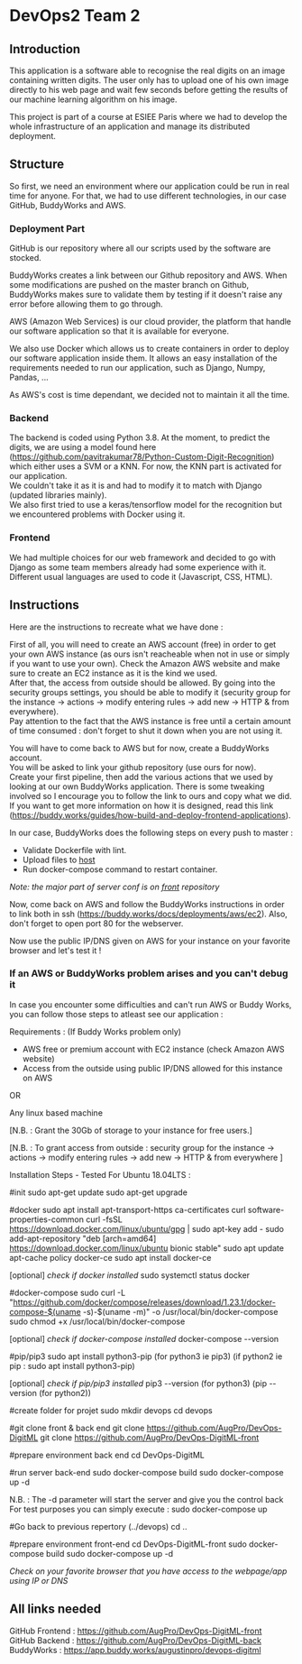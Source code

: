 # DevOps2 Team 2 


## Introduction 

This application is a software able to recognise the real digits on an image containing written digits. 
The user only has to upload one of his own image directly to his web page and wait few seconds before getting the results 
of our machine learning algorithm on his image.

This project is part of a course at ESIEE Paris where we had to develop the whole infrastructure of an application and manage its 
distributed deployment.

## Structure

So first, we need an environment where our application could be run in real time for anyone.
For that, we had to use different technologies, in our case GitHub, BuddyWorks and AWS.

### Deployment Part

GitHub is our repository where all our scripts used by the software are stocked. 

BuddyWorks creates a link between our Github repository and AWS. When some modifications are pushed on the master branch on Github, 
BuddyWorks makes sure to validate them by testing if it doesn't raise any error before allowing them to go through. 

AWS (Amazon Web Services) is our cloud provider, the platform that handle our software application so that it is available for everyone.

We also use Docker which allows us to create containers in order to deploy our software application inside them.
It allows an easy installation of the requirements needed to run our application, such as Django, Numpy, Pandas, ...

As AWS's cost is time dependant, we decided not to maintain it all the time. 

### Backend

The backend is coded using Python 3.8.
At the moment, to predict the digits, we are using a model found here (https://github.com/pavitrakumar78/Python-Custom-Digit-Recognition)
which either uses a SVM or a KNN. For now, the KNN part is activated for our application.  
We couldn't take it as it is and had to modify it to match with Django (updated libraries mainly).  
We also first tried to use a keras/tensorflow model for the recognition but we encountered problems with Docker using it.

### Frontend

We had multiple choices for our web framework and decided to go with Django as some team members already had some experience with it.  
Different usual languages are used to code it (Javascript, CSS, HTML).

## Instructions

Here are the instructions to recreate what we have done :  

First of all, you will need to create an AWS account (free) in order to get your own AWS instance (as ours isn't reacheable when not in use or simply if you want to use your own). Check the Amazon AWS website and make sure to create an EC2 instance as it is the kind we used.  
After that, the access from outside should be allowed. By going into the security groups settings, you should be able to modify it (security group for the instance -> actions -> modify entering rules -> add new -> HTTP & from everywhere).  
Pay attention to the fact that the AWS instance is free until a certain amount of time consumed : don't forget to shut it down when you are not using it.   

You will have to come back to AWS but for now, create a BuddyWorks account.  
You will be asked to link your github repository (use ours for now).  
Create your first pipeline, then add the various actions that we used by looking at our own BuddyWorks application.
There is some tweaking involved so I encourage you to follow the link to ours and copy what we did.  
If you want to get more information on how it is designed, read this link (https://buddy.works/guides/how-build-and-deploy-frontend-applications).  

In our case, BuddyWorks does the following steps on every push to master :

- Validate Dockerfile with lint.  
- Upload files to [host](http://15.188.193.88/)
- Run docker-compose command to restart container.

*Note: the major part of server conf is on [front](https://github.com/AugPro/DevOps-DigitML-front) repository*

Now, come back on AWS and follow the BuddyWorks instructions in order to link both in ssh (https://buddy.works/docs/deployments/aws/ec2).
Also, don't forget to open port 80 for the webserver.

Now use the public IP/DNS given on AWS for your instance on your favorite browser and let's test it !


### If an AWS or BuddyWorks problem arises and you can't debug it

In case you encounter some difficulties and can't run AWS or Buddy Works, you can follow those steps to atleast see our application :

Requirements :
(If Buddy Works problem only)
- AWS free or premium account with EC2 instance (check Amazon AWS website)
- Access from the outside using public IP/DNS allowed for this instance on AWS

OR 

Any linux based machine

[N.B. : Grant the 30Gb of storage to your instance for free users.]

[N.B. :
To grant access from outside :
security group for the instance -> actions -> modify entering rules -> add new -> HTTP & from everywhere
]

Installation Steps - Tested For Ubuntu 18.04LTS : 

#init
sudo apt-get update
sudo apt-get upgrade

#docker
sudo apt install apt-transport-https ca-certificates curl software-properties-common
curl -fsSL https://download.docker.com/linux/ubuntu/gpg | sudo apt-key add -
sudo add-apt-repository "deb [arch=amd64] https://download.docker.com/linux/ubuntu bionic stable"
sudo apt update
apt-cache policy docker-ce
sudo apt install docker-ce

[optional]
*check if docker installed*
sudo systemctl status docker

#docker-compose
sudo curl -L "https://github.com/docker/compose/releases/download/1.23.1/docker-compose-$(uname -s)-$(uname -m)" -o /usr/local/bin/docker-compose
sudo chmod +x /usr/local/bin/docker-compose

[optional]
*check if docker-compose installed*
docker-compose --version

#pip/pip3 
sudo apt install python3-pip (for python3 ie pip3)
(if python2 ie pip : sudo apt install python3-pip)

[optional]
*check if pip/pip3 installed*
pip3 --version (for python3)
(pip --version (for python2))

#create folder for projet
sudo mkdir devops
cd devops

#git clone front & back end
git clone https://github.com/AugPro/DevOps-DigitML
git clone https://github.com/AugPro/DevOps-DigitML-front

#prepare environment back end
cd DevOps-DigitML

#run server back-end
sudo docker-compose build
sudo docker-compose up -d

N.B. : 	The -d parameter will start the server and give you the control back
	For test purposes you can simply execute : sudo docker-compose up

#Go back to previous repertory (../devops)
cd ..

#prepare environment front-end
cd DevOps-DigitML-front
sudo docker-compose build
sudo docker-compose up -d

*Check on your favorite browser that you have access to the webpage/app using IP or DNS*


## All links needed

GitHub Frontend : https://github.com/AugPro/DevOps-DigitML-front  
GitHub Backend : https://github.com/AugPro/DevOps-DigitML-back  
BuddyWorks : https://app.buddy.works/augustinpro/devops-digitml  

